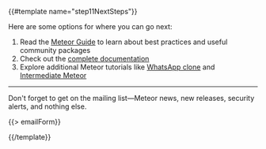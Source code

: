{{#template name="step11NextSteps"}}

Here are some options for where you can go next:

1. Read the [Meteor Guide](http://guide.meteor.com) to learn about best practices and useful community packages
2. Check out the [complete documentation](https://docs.meteor.com)
3. Explore additional Meteor tutorials like [WhatsApp clone]( http://www.angular-meteor.com/tutorials/whatsapp/meteor/bootstrapping) and [Intermediate Meteor](https://www.youtube.com/watch?v=BI8IslJHSag&list=PLLnpHn493BHFYZUSK62aVycgcAouqBt7V)

<div class="row">
  <hr />
  <div class="col-md-6">
    <p>Don't forget to get on the mailing list&mdash;Meteor news, new releases, security alerts, and nothing else.</p>
  </div>
  <div class="col-md-6">
    {{> emailForm}}
  </div>
</div>

{{/template}}
